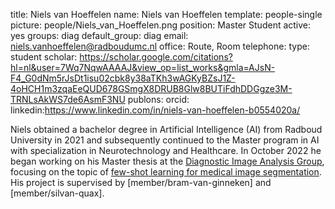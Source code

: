 title: Niels van Hoeffelen
name: Niels van Hoeffelen
template: people-single
picture: people/Niels_van_Hoeffelen.png
position: Master Student
active: yes
groups: diag
default_group: diag
email: niels.vanhoeffelen@radboudumc.nl
office: Route, Room 
telephone:
type: student
scholar: https://scholar.google.com/citations?hl=nl&user=7Wq7NqwAAAAJ&view_op=list_works&gmla=AJsN-F4_G0dNm5rJsDt1isu02cbk8y38aTKh3wAGKyBZsJ1Z-4oHCH1m3zqaEeQUD678GSmgX8DRUB8Glw8BUTiFdhDDGgze3M-TRNLsAkWS7de6AsmF3NU 
publons: 
orcid: 
linkedin:https://www.linkedin.com/in/niels-van-hoeffelen-b0554020a/

Niels obtained a bachelor degree in Artificial Intelligence (AI) from Radboud University in 2021 and subsequently continued to the Master program in AI with specialization in Neurotechnology and Healthcare.  In October 2022 he began working on his Master thesis at the [Diagnostic Image Analysis Group](http://diagnijmegen.nl), focusing on the topic of [few-shot learning for medical image segmentation](https://www.ai-for-health.nl/projects/few-shot-segmentation/).  His project is supervised by [member/bram-van-ginneken] and [member/silvan-quax]. 


